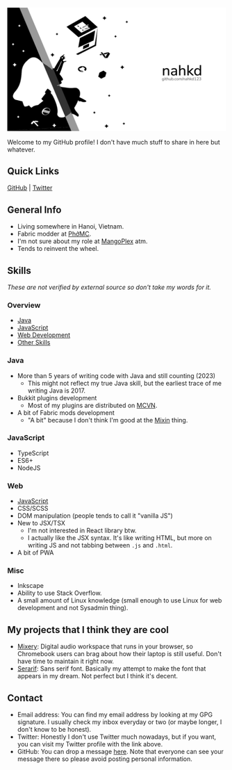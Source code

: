 ![Profile banner](banner.png)

Welcome to my GitHub profile! I don't have much stuff to share in here but whatever.

## Quick Links
[GitHub](https://github.com/nahkd123) | [Twitter](https://twitter.com/nahkd123)

## General Info
- Living somewhere in Hanoi, Vietnam.
- Fabric modder at [PhởMC](https://github.com/phomc).
- I'm not sure about my role at [MangoPlex](https://github.com/MangoPlex) atm.
- Tends to reinvent the wheel.

## Skills
_These are not verified by external source so don't take my words for it._

### Overview
- [Java](#skills-java)
- [JavaScript](#skills-js)
- [Web Development](#skills-web)
- [Other Skills](#skills-misc)

### Java <a id="skills-java"/>
- More than 5 years of writing code with Java and still counting (2023)
  + This might not reflect my true Java skill, but the earliest trace of me writing Java is 2017.
- Bukkit plugins development
  - Most of my plugins are distributed on [MCVN](https://minecraftvn.net).
- A bit of Fabric mods development
  - "A bit" because I don't think I'm good at the [Mixin](https://github.com/SpongePowered/Mixin) thing.

### JavaScript <a id="skills-js"/>
- TypeScript
- ES6+
- NodeJS

### Web <a id="skills-web"/>
- [JavaScript](#skills-js)
- CSS/SCSS
- DOM manipulation (people tends to call it "vanilla JS")
- New to JSX/TSX
  + I'm not interested in React library btw.
  + I actually like the JSX syntax. It's like writing HTML, but more on writing JS and not tabbing between ``.js`` and ``.html``.
- A bit of PWA

### Misc <a id="skills-misc"/>
- Inkscape
- Ability to use Stack Overflow.
- A small amount of Linux knowledge (small enough to use Linux for web development and not Sysadmin thing).

## My projects that I think they are cool <a id="cool-projects"/>
- [Mixery](https://github.com/nahkd123/Mixery): Digital audio workspace that runs in your browser, so Chromebook users can brag about how their laptop is still useful. Don't have time to maintain it right now.
- [Serarif](https://github.com/nahkd123/Serarif): Sans serif font. Basically my attempt to make the font that appears in my dream. Not perfect but I think it's decent.

## Contact
- Email address: You can find my email address by looking at my GPG signature. I usually check my inbox everyday or two (or maybe longer, I don't know to be honest).
- Twitter: Honestly I don't use Twitter much nowadays, but if you want, you can visit my Twitter profile with the link above.
- GitHub: You can drop a message [here](https://github.com/nahkd123/nahkd123/issues). Note that everyone can see your message there so please avoid posting personal information.
